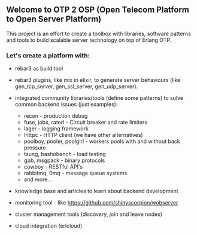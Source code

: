 ## Welcome to OTP 2 OSP (Open Telecom Platform to Open Server Platform)

This project is an effort to create a toolbox with libraries, software patterns and tools to build scalable server technology on top of Erlang OTP. 



### Let's create a platform with: 

- rebar3 as build tool 
- rebar3 plugins, like mix in elixir, to generate server behaviours  (like gen_tcp_server, gen_ssl_server, gen_udp_server).
- integrated community libraries/tools (define some patterns)  to solve common backend issues (just examples):

   * recon - production debug 
   * fuse, jobs, raterl - Circuit breaker and rate limiters
   * lager - logging framework
   * lhttpc - HTTP client  (we  have other alternatives)
   * poolboy, pooler, poolgirl - workers pools with and without back pressure
   * tsung, bashobench  - load testing
   * gpb, msgpack - binary protocols 
   * cowboy - RESTful API's 
   * rabbitmq, 0mq - message queue systems
   * and more...

- knowledge base and articles to learn about backend development
- monitoring tool - like https://github.com/shinyscorpion/wobserver 
- cluster management tools (discovery, join and leave nodes)
- cloud integration (erlcloud)
